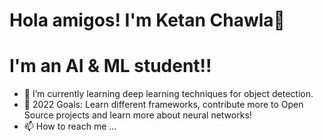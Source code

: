 # Hola amigos! I'm Ketan Chawla👋

# I'm an AI & ML student!! 


- 🌱 I’m currently learning deep learning techniques for object detection.
- 🥅 2022 Goals: Learn different frameworks, contribute more to Open Source projects and learn more about neural networks!
- 📫 How to reach me ...


<!---
ketan132000/ketan132000 is a ✨ special ✨ repository because its `README.md` (this file) appears on your GitHub profile.
You can click the Preview link to take a look at your changes.
--->

